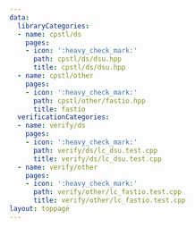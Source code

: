 ```yaml
---
data:
  libraryCategories:
  - name: cpstl/ds
    pages:
    - icon: ':heavy_check_mark:'
      path: cpstl/ds/dsu.hpp
      title: cpstl/ds/dsu.hpp
  - name: cpstl/other
    pages:
    - icon: ':heavy_check_mark:'
      path: cpstl/other/fastio.hpp
      title: fastio
  verificationCategories:
  - name: verify/ds
    pages:
    - icon: ':heavy_check_mark:'
      path: verify/ds/lc_dsu.test.cpp
      title: verify/ds/lc_dsu.test.cpp
  - name: verify/other
    pages:
    - icon: ':heavy_check_mark:'
      path: verify/other/lc_fastio.test.cpp
      title: verify/other/lc_fastio.test.cpp
layout: toppage
---
```


